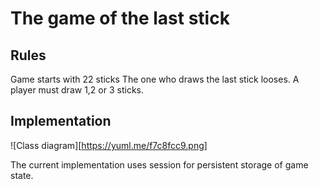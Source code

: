# The game of the last stick

## Rules
Game starts with 22 sticks
The one who draws the last stick looses.
A player must draw 1,2 or 3 sticks.

## Implementation

![Class diagram][https://yuml.me/f7c8fcc9.png]

The current implementation uses session for persistent storage of game state.